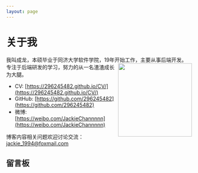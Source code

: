 ```yaml
---
layout: page
---
```


# 关于我
我叫成龙，本硕毕业于同济大学软件学院，19年开始工作，主要从事后端开发。
<img src = "https://i.loli.net/2018/04/24/5adf2da969cc0.jpeg" align = "right" width = "200">
专注于后端研发的学习，努力的从一名渣渣成长为大腿。

* CV: [https://296245482.github.io/CV/](https://296245482.github.io/CV/)
* GitHub:  [https://github.com/296245482](https://github.com/296245482)
* 微博: [https://weibo.com/JackieChannnnn](https://weibo.com/JackieChannnnn)

博客内容相关问题欢迎讨论交流：jackie_1994@foxmail.com

## 留言板